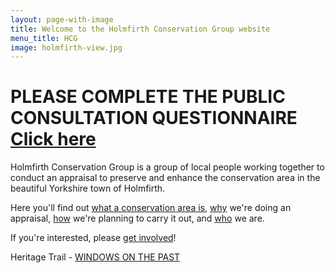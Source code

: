 ```yaml
---
layout: page-with-image
title: Welcome to the Holmfirth Conservation Group website
menu_title: HCG
image: holmfirth-view.jpg
---
```


# PLEASE COMPLETE THE PUBLIC CONSULTATION QUESTIONNAIRE [Click here](https://www.surveymonkey.co.uk/r/F22KHJM)


Holmfirth Conservation Group is a group of local people working
together to conduct an appraisal to preserve and enhance the
conservation area in the beautiful Yorkshire town of Holmfirth.

Here you'll find out [what a conservation area is](/what-is-holmfirth-conservation-area/), [why](/why-are-we-doing-this) we're doing an appraisal, [how](how) we're planning to carry it out, and [who](/who-are-the-holmfirth-conservation-group/) we are.

If you're interested, please [get involved](/Volunteering/)!

Heritage Trail - [WINDOWS ON THE PAST](/heritage/)

